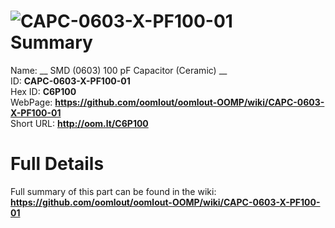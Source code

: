 
![CAPC-0603-X-PF100-01](https://github.com/oomlout/oomlout-OOMP/blob/master/parts/CAPC-0603-X-PF100-01/CAPC-0603-X-PF100-01_420.jpg)   
Summary
=================
  
Name: __ SMD (0603) 100 pF Capacitor (Ceramic) __    
ID: __CAPC-0603-X-PF100-01__   
Hex ID: __C6P100__   
WebPage: __https://github.com/oomlout/oomlout-OOMP/wiki/CAPC-0603-X-PF100-01__   
Short URL: __http://oom.lt/C6P100__   

Full Details
==========================
Full summary of this part can be found in the wiki:   
__https://github.com/oomlout/oomlout-OOMP/wiki/CAPC-0603-X-PF100-01__    

